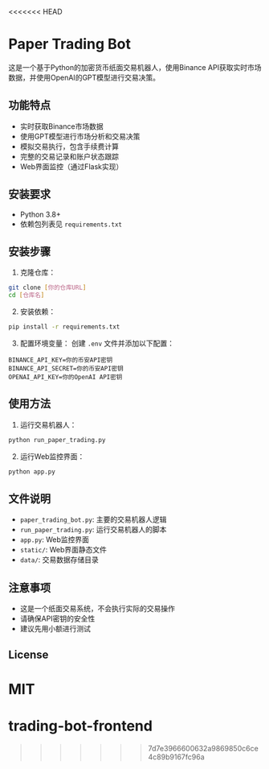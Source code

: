 <<<<<<< HEAD
# Paper Trading Bot

这是一个基于Python的加密货币纸面交易机器人，使用Binance API获取实时市场数据，并使用OpenAI的GPT模型进行交易决策。

## 功能特点

- 实时获取Binance市场数据
- 使用GPT模型进行市场分析和交易决策
- 模拟交易执行，包含手续费计算
- 完整的交易记录和账户状态跟踪
- Web界面监控（通过Flask实现）

## 安装要求

- Python 3.8+
- 依赖包列表见 `requirements.txt`

## 安装步骤

1. 克隆仓库：
```bash
git clone [你的仓库URL]
cd [仓库名]
```

2. 安装依赖：
```bash
pip install -r requirements.txt
```

3. 配置环境变量：
创建 `.env` 文件并添加以下配置：
```
BINANCE_API_KEY=你的币安API密钥
BINANCE_API_SECRET=你的币安API密钥
OPENAI_API_KEY=你的OpenAI API密钥
```

## 使用方法

1. 运行交易机器人：
```bash
python run_paper_trading.py
```

2. 运行Web监控界面：
```bash
python app.py
```

## 文件说明

- `paper_trading_bot.py`: 主要的交易机器人逻辑
- `run_paper_trading.py`: 运行交易机器人的脚本
- `app.py`: Web监控界面
- `static/`: Web界面静态文件
- `data/`: 交易数据存储目录

## 注意事项

- 这是一个纸面交易系统，不会执行实际的交易操作
- 请确保API密钥的安全性
- 建议先用小额进行测试

## License

MIT 
=======
# trading-bot-frontend
>>>>>>> 7d7e3966600632a9869850c6ce4c89b9167fc96a
